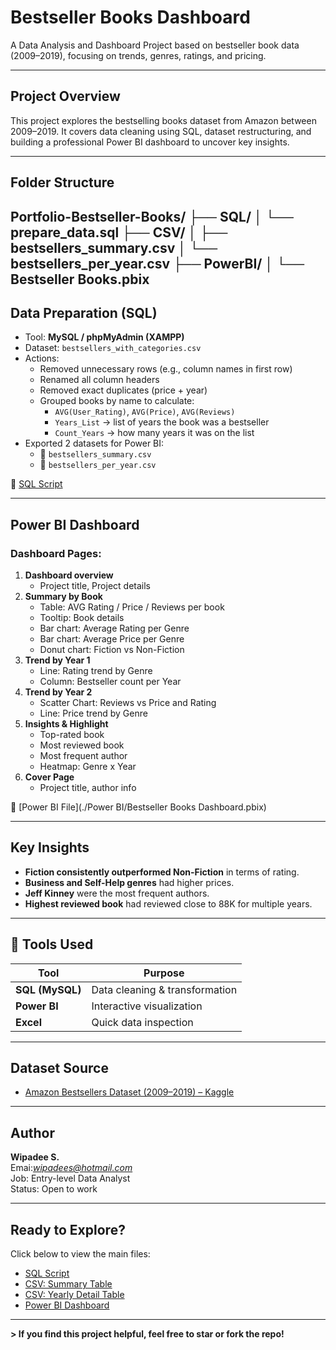 # Bestseller Books Dashboard

A Data Analysis and Dashboard Project based on bestseller book data (2009–2019), focusing on trends, genres, ratings, and pricing.

---

## Project Overview

This project explores the bestselling books dataset from Amazon between 2009–2019. It covers data cleaning using SQL, dataset restructuring, and building a professional Power BI dashboard to uncover key insights.

---

## Folder Structure
**Portfolio-Bestseller-Books/**
├── SQL/
│ └── prepare_data.sql
├── CSV/
│ ├── bestsellers_summary.csv
│ └── bestsellers_per_year.csv
├── PowerBI/
│ └── Bestseller Books.pbix
---

## Data Preparation (SQL)

- Tool: **MySQL / phpMyAdmin (XAMPP)**
- Dataset: `bestsellers_with_categories.csv`
- Actions:
  - Removed unnecessary rows (e.g., column names in first row)
  - Renamed all column headers
  - Removed exact duplicates (price + year)
  - Grouped books by name to calculate:
    - `AVG(User_Rating)`, `AVG(Price)`, `AVG(Reviews)`
    - `Years_List` → list of years the book was a bestseller
    - `Count_Years` → how many years it was on the list
- Exported 2 datasets for Power BI:
  - 📄 `bestsellers_summary.csv`
  - 📄 `bestsellers_per_year.csv`

🔗 [SQL Script](./SQL/prepare_data.sql)

---

## Power BI Dashboard

### Dashboard Pages:

1. **Dashboard overview**
   - Project title, Project details
3. **Summary by Book**
   - Table: AVG Rating / Price / Reviews per book
   - Tooltip: Book details
   - Bar chart: Average Rating per Genre
   - Bar chart: Average Price per Genre
   - Donut chart: Fiction vs Non-Fiction
4. **Trend by Year 1**
   - Line: Rating trend by Genre
   - Column: Bestseller count per Year
5. **Trend by Year 2**
   - Scatter Chart: Reviews vs Price and Rating
   - Line: Price trend by Genre
6. **Insights & Highlight**
   - Top-rated book
   - Most reviewed book
   - Most frequent author
   - Heatmap: Genre x Year
7. **Cover Page**
   - Project title, author info

🔗 [Power BI File](./Power BI/Bestseller Books Dashboard.pbix)

---

## Key Insights

- **Fiction consistently outperformed Non-Fiction** in terms of rating.
- **Business and Self-Help genres** had higher prices.
- **Jeff Kinney** were the most frequent authors.
- **Highest reviewed book** had reviewed close to 88K for multiple years.

---

## 🧰 Tools Used

| Tool            | Purpose                        |
|-----------------|--------------------------------|
| **SQL (MySQL)** | Data cleaning & transformation |
| **Power BI**    | Interactive visualization      |
| **Excel**       | Quick data inspection          |

---

## Dataset Source

- [Amazon Bestsellers Dataset (2009–2019) – Kaggle](https://www.kaggle.com/datasets/sootersaalu/amazon-top-50-bestselling-books-2009-2019)

---

## Author

**Wipadee S.**  
Emai:*wipadees@hotmail.com*  
Job: Entry-level Data Analyst  
Status: Open to work 

---

## Ready to Explore?

Click below to view the main files:

-  [SQL Script](./SQL/prepare_data.sql)
-  [CSV: Summary Table](./CSV/bestsellers_summary.csv)
-  [CSV: Yearly Detail Table](./CSV/bestsellers_per_year.csv)
-  [Power BI Dashboard](./PowerBI/Bestseller%20Books.pbix)

---

**> If you find this project helpful, feel free to star or fork the repo!**
